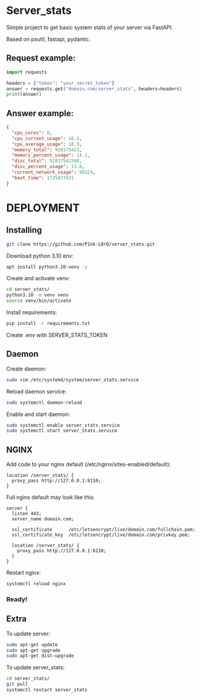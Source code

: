 # Server_stats

Simple project to get basic system stats of your server via FastAPI.

Based on psutil, fastapi, pydantic.


## Request example:
```python
import requests

headers = {"token": "your_secret_token"}
answer = requests.get("domain.com/server_stats", headers=headers)
print(answer)
```

## Answer example:
```json
{
  "cpu_cores": 8,
  "cpu_current_usage": 16.2,
  "cpu_average_usage": 18.9,
  "memory_total": 928375423,
  "memory_percent_usage": 14.1,
  "disc_total": 92837542398,
  "disc_percent_usage": 13.6,
  "current_network_usage": 98324,
  "boot_time": 1725877431
}
```

# DEPLOYMENT
## Installing

```bash
git clone https://github.com/P1nk-L0rD/server_stats.git
```

Download python 3.10 env:
```bash
apt install python3.10-venv -y
```

Create and activate venv:
```bash
cd server_stats/
python3.10 -m venv venv
source venv/bin/activate
```

Install requirements:
```bash
pip install -r requirements.txt
```

Create .env with SERVER_STATS_TOKEN


## Daemon

Create daemon:
```bash
sudo vim /etc/systemd/system/server_stats.service
```

Reload daemon service:
```bash
sudo systemctl daemon-reload
```

Enable and start daemon:
```bash
sudo systemctl enable server_stats.service
sudo systemctl start server_stats.service
```

## NGINX

Add code to your nginx default (/etc/nginx/sites-enabled/default):
```nginx
location /server_stats/ {
  proxy_pass http://127.0.0.1:8110;
}
```

Full nginx default may look like this:
```nginx
server {
  listen 443;
  server_name domain.com;

  ssl_certificate      /etc/letsencrypt/live/domain.com/fullchain.pem;
  ssl_certificate_key  /etc/letsencrypt/live/domain.com/privkey.pem;

  location /server_stats/ {
    proxy_pass http://127.0.0.1:8110;
  }
}

```

Restart nginx:
```bash
systemctl reload nginx
```

### Ready!

## Extra

To update server:
```bash
sudo apt-get update
sudo apt-get upgrade
sudo apt-get dist-upgrade
```

To update server_stats:
```bash
cd server_stats/
git pull
systemctl restart server_stats
```
